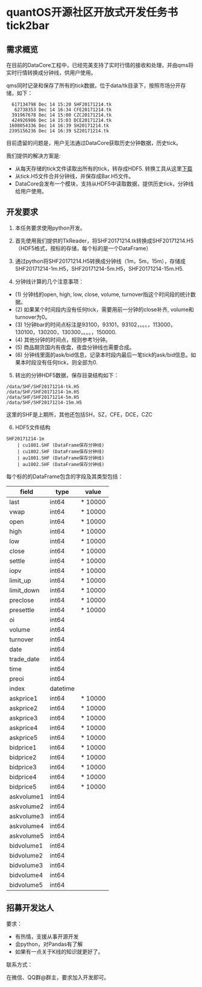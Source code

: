 
# quantOS开源社区开放式开发任务书 tick2bar

## 需求概览

在目前的DataCore工程中，已经完美支持了实时行情的接收和处理，并由qms将实时行情转换成分钟线，供用户使用。

qms同时记录和保存了所有的tick数据，位于data/tk目录下，按照市场分开存储，如下：

```
  617134798 Dec 14 15:20 SHF20171214.tk
   62738353 Dec 14 16:34 CFE20171214.tk
  391967678 Dec 14 15:00 CZC20171214.tk
  424926986 Dec 14 15:03 DCE20171214.tk
 1608054336 Dec 14 16:39 SH20171214.tk
 2395156236 Dec 14 16:39 SZ20171214.tk
```

目前遗留的问题是，用户无法通过DataCore获取历史分钟数据，历史tick。

我们提供的解决方案是:

+ 从每天存储的tick文件读取出所有的tick，转存成HDF5. 转换工具从这里[下载](https://www.quantos.org/datacore/download.html)
+ 从tick.H5文件合并分钟线，并保存成Bar.H5文件。
+ DataCore会发布一个模块，支持从HDF5中读取数据，提供历史tick，分钟线给用户使用。

## 开发要求

1. 本任务要求使用python开发。

2. 首先使用我们提供的TkReader，将SHF20171214.tk转换成SHF20171214.H5（HDF5格式，按标的存储，每个标的是一个DataFrame）

3. 通过python将SHF20171214.H5转换成分钟线（1m，5m，15m），存储成SHF20171214-1m.H5，SHF20171214-5m.H5，SHF20171214-15m.H5.

4. 分钟线计算的几个注意事项：
+ (1) 分钟线的open, high, low, close, volume, turnover指这个时间段的统计数据。
+ (2) 如果某个时间段内没有任何tick，需要用前一分钟的close补齐, volume和turnover为0。
+ (3) 1分钟bar的时间点标注是93100，93101，93102，。。。，113000，130100，130200，130300，。。。，150000.
+ (4) 其他分钟的时间点，规则参考1分钟。
+ (5) 商品期货国内有夜盘，夜盘分钟线也需要合成。
+ (6) 分钟线里面的ask/bid信息，记录本时段内最后一笔tick的ask/bid信息。如果本时段没有任何tick，则全部为0.

5. 转出的分钟HDF5数据，保存目录结构如下：
```
/data/SHF/SHF20171214-tk.H5
/data/SHF/SHF20171214-1m.H5
/data/SHF/SHF20171214-5m.H5
/data/SHF/SHF20171214-15m.H5
```
这里的SHF是上期所，其他还包括SH，SZ，CFE，DCE，CZC

6. HDF5文件结构
```
SHF20171214-1m
	| cu1801.SHF (DataFrame保存分钟线)
	| cu1802.SHF (DataFrame保存分钟线)
	| au1801.SHF (DataFrame保存分钟线)
	| au1802.SHF (DataFrame保存分钟线)
```

每个标的的DataFrame包含的字段及其类型包括：

|field        |type      |value   |   
|-------------|----------|--------|   
|last         |int64     |* 10000 |
|vwap         |int64     |* 10000 |
|open         |int64     |* 10000 |
|high         |int64     |* 10000 |
|low          |int64     |* 10000 |
|close        |int64     |* 10000 |
|settle       |int64     |* 10000 |
|iopv         |int64     |* 10000 |
|limit_up     |int64     |* 10000 |
|limit_down   |int64     |* 10000 |
|preclose     |int64     |* 10000 |
|presettle    |int64     |* 10000 |
|oi           |int64     |        |
|volume       |int64     |        |
|turnover     |int64     |        |
|date         |int64     |        |
|trade_date   |int64     |        |
|time         |int64     |        |
|preoi        |int64     |        |
|index     	  |datetime  |        |
|askprice1    |int64     |* 10000 |
|askprice2    |int64     |* 10000 |
|askprice3    |int64     |* 10000 |
|askprice4    |int64     |* 10000 |
|askprice5    |int64     |* 10000 |
|bidprice1    |int64     |* 10000 |
|bidprice2    |int64     |* 10000 |
|bidprice3    |int64     |* 10000 |
|bidprice4    |int64     |* 10000 |
|bidprice5    |int64     |* 10000 |
|askvolume1   |int64     |        |
|askvolume2   |int64     |        |
|askvolume3   |int64     |        |
|askvolume4   |int64     |        |
|askvolume5   |int64     |        |
|bidvolume1   |int64     |        |
|bidvolume2   |int64     |        |
|bidvolume3   |int64     |        |
|bidvolume4   |int64     |        |
|bidvolume5   |int64     |        |


## 招募开发达人

要求：

+ 有热情，支援从事开源开发
+ 会python，对Pandas有了解
+ 如果有一点关于K线的知识就更好了。

联系方式：

在微信、QQ群@群主，要求加入开发即可。


